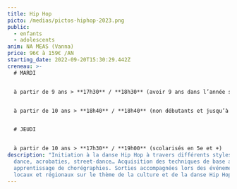 ```yaml
---
title: Hip Hop
picto: /medias/pictos-hiphop-2023.png
public:
  - enfants
  - adolescents
anim: NA MEAS (Vanna)
price: 96€ à 159€ /AN
starting_date: 2022-09-20T15:30:29.442Z
creneau: >-
  # MARDI


  à partir de 9 ans > **17h30** / **18h30** (avoir 9 ans dans l’année scolaire et avoir fait au moins 1 an de danse ou sport gymnique)


  à partir de 10 ans > **18h40** / **18h40** (non débutants et jusqu’à la classe de 6e)


  # JEUDI


  à partir de 10 ans > **17h30** / **19h00** (scolarisés en 5e et +)
description: "Initiation à la danse Hip Hop à travers différents styles : break
  dance, acrobaties, street-dance… Acquisition des techniques de base avec
  apprentissage de chorégraphies. Sorties accompagnées lors des événements
  locaux et régionaux sur le thème de la culture et de la danse Hip Hop."
---
```

